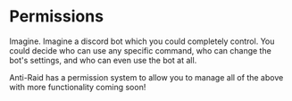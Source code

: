 # Permissions

Imagine. Imagine a discord bot which you could completely control. You could decide who can use any specific command, who can change the bot's settings, and who can even use the bot at all.

Anti-Raid has a permission system to allow you to manage all of the above with more functionality coming soon!